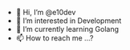 - 👋 Hi, I’m @e10dev
- 👀 I’m interested in Development
- 🌱 I’m currently learning Golang
- 📫 How to reach me ...?

<!---
e10dev/e10dev is a ✨ special ✨ repository because its `README.md` (this file) appears on your GitHub profile.
You can click the Preview link to take a look at your changes.
--->

